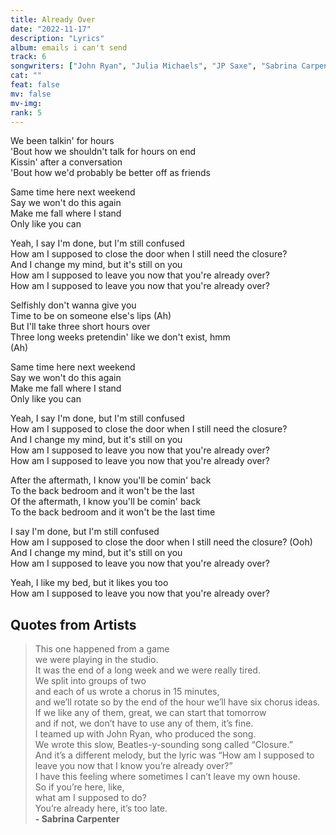 ```yaml
---
title: Already Over
date: "2022-11-17"
description: "Lyrics"
album: emails i can't send
track: 6
songwriters: ["John Ryan", "Julia Michaels", "JP Saxe", "Sabrina Carpenter"]
cat: ""
feat: false
mv: false
mv-img:
rank: 5
---
```


<p className="verse-one">
We been talkin' for hours <br />
'Bout how we shouldn't talk for hours on end <br />
Kissin' after a conversation <br />
'Bout how we'd probably be better off as friends <br />
</p>
<p className="pre-chorus">
Same time here next weekend <br />
Say we won't do this again <br />
Make me fall where I stand <br />
Only like you can <br />
</p>
<p className="chorus">
Yeah, I say I'm done, but I'm still confused <br />
How am I supposed to close the door when I still need the closure? <br />
And I change my mind, but it's still on you <br />
How am I supposed to leave you now that you're already over? <br />
How am I supposed to leave you now that you're already over? <br />
</p>
<p className="verse-two">
Selfishly don't wanna give you <br />
Time to be on someone else's lips (Ah) <br />
But I'll take three short hours over <br />
Three long weeks pretendin' like we don't exist, hmm  <br />(Ah) <br />
</p>
<p className="pre-chorus">
Same time here next weekend <br />
Say we won't do this again <br />
Make me fall where I stand <br />
Only like you can<br />
</p>
<p className="chorus">
Yeah, I say I'm done, but I'm still confused <br />
How am I supposed to close the door when I still need the closure? <br />
And I change my mind, but it's still on you <br />
How am I supposed to leave you now that you're already over? <br />
How am I supposed to leave you now that you're already over? <br />
</p>
<p className="bridge">
After the aftermath, I know you'll be comin' back <br />
To the back bedroom and it won't be the last<br />
Of the aftermath, I know you'll be comin' back <br />
To the back bedroom and it won't be the last time <br />
</p>
<p className="chorus">
I say I'm done, but I'm still confused <br />
How am I supposed to close the door when I still need the closure? (Ooh)<br />
And I change my mind, but it's still on you<br />
How am I supposed to leave you now that you're already over?<br />
</p>
<p className="outro">
Yeah, I like my bed, but it likes you too<br />
How am I supposed to leave you now that you're already over?<br />
</p>

## Quotes from Artists

<blockquote>
This one happened from a game<br />
 we were playing in the studio.<br /> It was the end of a long week and we were really tired.<br /> We split into groups of two<br /> and each of us wrote a chorus in 15 minutes,<br /> and we’ll rotate so by the end of the hour we’ll have six chorus ideas.<br /> If we like any of them, great, we can start that tomorrow<br /> and if not, we don’t have to use any of them, it’s fine. <br />I teamed up with John Ryan, who produced the song.<br /> We wrote this slow, Beatles-y-sounding song called “Closure.”<br /> And it’s a different melody, but the lyric was “How am I supposed to leave you now that I know you’re already over?”<br /> I have this feeling where sometimes I can’t leave my own house.<br /> So if you’re here, like,<br /> what am I supposed to do?<br /> You’re already here, it’s too late.<br />
<b>- Sabrina Carpenter</b>
</blockquote>
